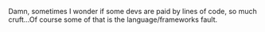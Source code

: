 <!--
id: 1108740073
link: http://kevinisom.info/post/1108740073/damn-sometimes-i-wonder-if-some-devs-are-paid-by
slug: damn-sometimes-i-wonder-if-some-devs-are-paid-by
date: Sun Sep 12 2010 23:37:08 GMT+1200 (NZST)
raw: {"blog_name":"kevinisom","id":1108740073,"post_url":"http://kevinisom.info/post/1108740073/damn-sometimes-i-wonder-if-some-devs-are-paid-by","slug":"damn-sometimes-i-wonder-if-some-devs-are-paid-by","type":"text","date":"2010-09-12 11:37:08 GMT","timestamp":1284291428,"state":"published","format":"html","reblog_key":"5FayFcNt","tags":[],"short_url":"http://tmblr.co/Zw68Yy125WVf","highlighted":[],"feed_item":"http://twitter.com/kev_nz/statuses/24263508236","from_feed_id":"650289","note_count":0,"title":null,"body":"<p>Damn, sometimes I wonder if some devs are paid by lines of code, so much cruft&#8230;Of course some of that is the language/frameworks fault.</p>"}
publish: 2010-09-012
tags: 
title: null
-->


Damn, sometimes I wonder if some devs are paid by lines of code, so much
cruft…Of course some of that is the language/frameworks fault.


